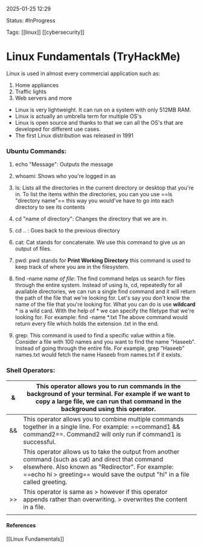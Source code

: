 
2025-01-25 12:29

Status: #InProgress

Tags: [[linux]] [[cybersecurity]] 

# Linux Fundamentals (TryHackMe)

Linux is used in almost every commercial application such as:
1. Home appliances
2. Traffic lights
3. Web servers and more

- Linux is very lightweight. It can run on a system with only 512MB RAM. 
- Linux is actually an umbrella term for multiple OS's
- Linux is open source and thanks to that we can all the OS's that are developed for different use cases.
- The first Linux distribution was released in 1991

### Ubuntu Commands:
1. echo "Message": Outputs the message
2. whoami: Shows who you're logged in as
3. ls: Lists all the directories in the current directory or desktop that you're in. To list the items within the directories, you can you use ==ls "directory name"== this way you would've have to go into each directory to see its contents
4. cd "name of directory": Changes the directory that we are in.
5. cd .. : Goes back to the previous directory
6. cat: Cat stands for concatenate. We use this command to give us an output of files.
7. pwd: pwd stands for **Print Working Directory** this command is used to keep track of where you are in the filesystem.
8. find -name *name of file*: The find command helps us search for files through the entire system. Instead of using ls, cd, repeatedly for all available directories, we can run a single find command and it will return the path of the file that we're looking for.
    Let's say you don't know the name of the file that you're looking for. What you can do is use **wildcard**  * is a wild card. With the help of * we can specify the filetype that we're looking for. For example:
	    find -name *.txt
	    The above command would return every file which holds the extension .txt in the end.

9. grep: This command is used to find a specific value within a file. Consider a file with 100 names and you want to find the name "Haseeb". Instead of going through the entire file. For example, grep "Haseeb" names.txt would fetch the name Haseeb from names.txt if it exists.

### Shell Operators:


| &   | This operator allows you to run commands in the background of your terminal. For example if we want to copy a large file, we can run that command in the background using this operator.                                               |
| --- | -------------------------------------------------------------------------------------------------------------------------------------------------------------------------------------------------------------------------------------- |
| &&  | This operator allows you to combine multiple commands together in a single line. For example: ==command1 && command2==. Command2 will only run if command1 is successful.                                                              |
| >   | This operator allows us to take the output from another command (such as cat) and direct that command elsewhere. Also known as "Redirector". For example: ==echo hi > greeting== would save the output "hi" in a file called greeting. |
| >>  | This operator is same as > however if this operator appends rather than overwriting. > overwrites the content in a file.                                                                                                               |
|     |                                                                                                                                                                                                                                        |




#### References
[[Linux Fundamentals]]